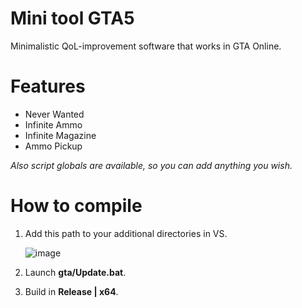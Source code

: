 # Mini tool GTA5
Minimalistic QoL-improvement software that works in GTA Online.

# Features
- Never Wanted
- Infinite Ammo
- Infinite Magazine
- Ammo Pickup

 *Also script globals are available, so you can add anything you wish.*

# How to compile
1. Add this path to your additional directories in VS.

   ![image](https://user-images.githubusercontent.com/52250786/219876392-54521e52-9c76-43b0-bc95-0d05bb103500.png)

2. Launch **gta/Update.bat**.
3. Build in **Release | x64**.
